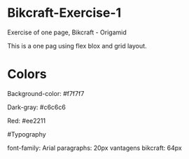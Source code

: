 # Bikcraft-Exercise-1
Exercise of one page, Bikcraft - Origamid

This is a one pag using flex blox and grid layout.


# Colors
Background-color: #f7f7f7

Dark-gray: #c6c6c6

Red: #ee2211

#Typography

font-family: Arial
paragraphs: 20px
vantagens bikcraft: 64px
